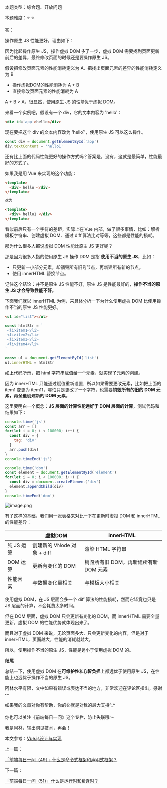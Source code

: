 本题类型：综合题、开放问题

本题难度：⭐ ⭐ 

答：

操作原生 JS 性能更好，理由如下：

因为比起操作原生 JS，操作虚拟 DOM 多了一步，虚拟 DOM 需要找到页面更新前后的差异，最终修改页面的时候还是要操作原生 JS。

假设把修改页面元素的性能消耗定义为 A，把找出页面元素的差异的性能消耗定义为 B
- 操作虚拟DOM的性能消耗为 A + B
- 直接修改页面元素的性能消耗为 A

A + B > A，很显然，使用原生 JS 的性能优于虚拟 DOM。

来看一个实例吧，假设有一个 div，它的文本内容为 'hello'：

```html
<div id='app'>hello</div>
```

现在要把这个 div 的文本内容改为 'hello1'，使用原生 JS 可以这么操作。

```js
const div = document.getElementById('app')
div.textContent = 'hello1'
```

还有比上面的代码性能更好的操作方式吗？答案是，没有，这就是最简单，性能最好的方式了。

如果我是用 Vue 来实现的这个功能：

```html
<template>
  <div> hello </div>
</template>

改为

<template>
  <div> hello1 </div>
</template>
```

看似前后只有一个字符的差距，实际上在 Vue 内部，做了很多事情，比如：解析模板字符串、创建虚拟 DOM、通过 diff 算法比对等等，这些都是性能的损耗。

那为什么很多人都说虚拟 DOM 性能比原生 JS 更好呢？

那是因为很多人指的使用原生 JS 操作 DOM 是指 **使用不当的原生 JS**，比如：
- 只更新一小部分元素，却销毁所有旧的节点，再新建所有新的节点。
- 使用 innerHTML 替换节点。





记住这个结论：并不是原生 JS 性能不好，原生 JS 是性能最好的，**操作不当的原生 JS 才会导致性能不好**。

下面我们就以 innerHTML 为例，来具体分析一下为什么使用虚拟 DOM 比使用操作不当的原生 JS 性能更好。

```html
<ul id="list"></ul>
```

```js
const htmlStr = `
 <li>item1</li>
 <li>item2</li>
 <li>item3</li>
 <li>item4</li>
`

const ul = document.getElementById('list')
ul.innerHTML = htmlStr
```
如上代码所示，把 html 字符串赋值给一个元素，就实现了元素的创建。

因为 innerHTML 只能通过赋值重新设置，所以如果需要更改元素，比如把上面的 item1 变更为 item11，哪怕只是更改了一个字符，也需要**销毁所有的旧的 DOM 元素，再全量创建新的 DOM 元素**。



这里要明白一个概念：**JS 层面的计算性能远好于 DOM 层面的计算**，测试代码和结果如下：

```js
console.time('js')
const arr = []
for(let i = 0; i < 100000; i++) {
  const div = {
    tag: 'div'
  }
  arr.push(div)
}
console.timeEnd('js')

console.time('dom')
const element = document.getElementById('element')
for(let i = 0; i < 100000; i++) {
  const div = document.createElement('div')
  element.appendChild(div)
}
console.timeEnd('dom')
```

![image.png](https://p9-juejin.byteimg.com/tos-cn-i-k3u1fbpfcp/e95765e970264d4182e1f445d47cac6e~tplv-k3u1fbpfcp-watermark.image?)

有了这样的基础，我们用一张表格来对比一下在更新时虚拟 DOM 和 innerHTML 的性能差异：

|  | 虚拟DOM |innerHTML |
| --- | --- |--- |
| 纯 JS 运算 | 创建新的 VNode 对象 + diff | 渲染 HTML 字符串|
| DOM 运算 | 更新有变化的 DOM | 销毁所有旧 DOM，再新建所有新 DOM 元素|
| 性能因素 | 与数据变化量相关 | 与模板大小相关|

使用虚拟 DOM，在 JS 层面会多一个 diff 算法的性能损耗，然而它毕竟也只是 JS 层面的计算，不会耗费太多时间。

但在 DOM 层面，虚拟 DOM 只会更新有变化的 DOM，而 innerHTML 需要全量更新，虚拟 DOM 的性能优势就体现出来了。

而且对于虚拟 DOM 来说，无论页面多大，只会更新变化的内容，但是对于 innerHTML，页面越大，性能的消耗就越大。

所以，使用操作不当的原生 JS，性能是远小于使用虚拟 DOM 的。

**结尾**

总结一下，使用虚拟 DOM 在**可维护性**和**心智负担**上都远优于使用原生 JS，在性能上也远优于操作不当的原生 JS。

阿林水平有限，文中如果有错误或表达不当的地方，非常欢迎在评论区指出，感谢～

如果我的文章对你有帮助，你的👍就是对我的最大支持^_^

你也可以关注《前端每日一问》这个专栏，防止失联哦～

我是阿林，输出洞见技术，再会！

本文参考：[Vue.js设计与实现](https://book.douban.com/subject/35768338/)

上一篇：

[「前端每日一问（49）」什么是命令式框架和声明式框架？](https://github.com/wlllyfor/question-everyday/blob/main/Blog/49.%E4%BB%80%E4%B9%88%E6%98%AF%E5%91%BD%E4%BB%A4%E5%BC%8F%E6%A1%86%E6%9E%B6%E5%92%8C%E5%A3%B0%E6%98%8E%E5%BC%8F%E6%A1%86%E6%9E%B6%EF%BC%9F.md)

下一篇：

[「前端每日一问（51）」什么是运行时和编译时？](https://juejin.cn/post/7086456669978230820)